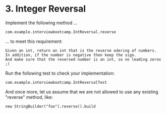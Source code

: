 # 3. Integer Reversal

Implement the following method ...

    com.example.interviewbootcamp.IntReversal.reverse

... to meet this requirement:

    Given an int, return an int that is the reverse odering of numbers.
    In addition, if the number is negative then keep the sign.
    And make sure that the reversed number is an int, so no leading zeros ;)

Run the following test to check your implementation:

    com.example.interviewbootcamp.IntReversalTest

And once more, let us assume that we are not allowed to use any existing "reverse" method, like:

    new StringBuilder("foo").reverse().build